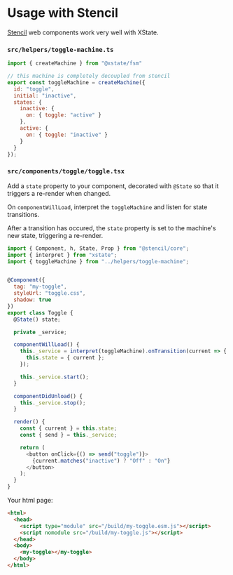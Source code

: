 # Usage with Stencil

[Stencil](https://stenciljs.com/) web components work very well with XState.

### `src/helpers/toggle-machine.ts`

```js
import { createMachine } from "@xstate/fsm"

// this machine is completely decoupled from stencil
export const toggleMachine = createMachine({
  id: "toggle",
  initial: "inactive",
  states: {
    inactive: {
      on: { toggle: "active" }
    },
    active: {
      on: { toggle: "inactive" }
    }
  }
});
```

### `src/components/toggle/toggle.tsx`


Add a `state` property to your component, decorated with `@State` so that it triggers a re-render when changed.

On `componentWillLoad`, interpret the `toggleMachine` and listen for state transitions.

After a transition has occured, the `state` property is set to the machine's new state, triggering a re-render.

```js
import { Component, h, State, Prop } from "@stencil/core";
import { interpret } from "xstate";
import { toggleMachine } from "../helpers/toggle-machine";


@Component({
  tag: "my-toggle",
  styleUrl: "toggle.css",
  shadow: true
})
export class Toggle {
  @State() state;

  private _service;

  componentWillLoad() {
    this._service = interpret(toggleMachine).onTransition(current => {
      this.state = { current };
    });

    this._service.start();
  }

  componentDidUnload() {
    this._service.stop();
  }

  render() {
    const { current } = this.state;
    const { send } = this._service;

    return (
      <button onClick={() => send("toggle")}>
        {current.matches("inactive") ? "Off" : "On"}
      </button>
    );
  }
}
```

Your html page:

```html
<html>
  <head>
    <script type="module" src="/build/my-toggle.esm.js"></script>
    <script nomodule src="/build/my-toggle.js"></script>
  </head>
  <body>
    <my-toggle></my-toggle>
  </body>
</html>
```

